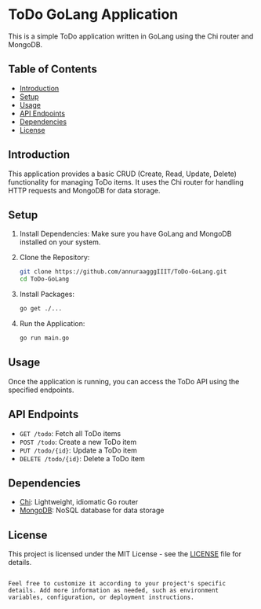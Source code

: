 


# ToDo GoLang Application

This is a simple ToDo application written in GoLang using the Chi router and MongoDB.

 ## Table of Contents
- [Introduction](#introduction)
- [Setup](#setup)
- [Usage](#usage)
- [API Endpoints](#api-endpoints)
- [Dependencies](#dependencies)
- [License](#license)

## Introduction

This application provides a basic CRUD (Create, Read, Update, Delete) functionality for managing ToDo items. It uses the Chi router for handling HTTP requests and MongoDB for data storage.

## Setup

1. Install Dependencies:
   Make sure you have GoLang and MongoDB installed on your system.

2. Clone the Repository:
   ```bash
   git clone https://github.com/annuraagggIIIT/ToDo-GoLang.git
   cd ToDo-GoLang
   ```

3. Install Packages:
   ```bash
   go get ./...
   ```

4. Run the Application:
   ```bash
   go run main.go
   ```

## Usage

Once the application is running, you can access the ToDo API using the specified endpoints.

## API Endpoints

- `GET /todo`: Fetch all ToDo items
- `POST /todo`: Create a new ToDo item
- `PUT /todo/{id}`: Update a ToDo item
- `DELETE /todo/{id}`: Delete a ToDo item

## Dependencies

- [Chi](https://github.com/go-chi/chi): Lightweight, idiomatic Go router
- [MongoDB](https://www.mongodb.com/): NoSQL database for data storage

## License

This project is licensed under the MIT License - see the [LICENSE](LICENSE) file for details.
```

Feel free to customize it according to your project's specific details. Add more information as needed, such as environment variables, configuration, or deployment instructions.
